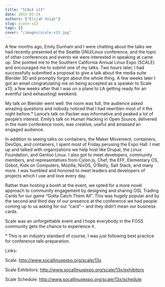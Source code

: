 ```yaml
---
title: "SCALE x13"
date: 2015-03-24
authors: ["Elijah Voigt"]
slug: scale-x13
tags: []
cover: "/images/scale-x13.jpg"
---
```


A few months ago, Emily Dunham and I were chatting about the talks we had recently presented at the Seattle GNU/Linux
conference, and the topic of other conferences and events we were interested in speaking at came up. She pointed me to
the Southern California Annual Linux Expo (SCALE) and encouraged me to submit one of my talks. Two hours later, I had
successfully submitted a proposal to give a talk about the media suite Blender 3D and promptly forgot about the whole
thing. A few weeks later I got an email congratulating me on being accepted as a speaker to Scale x13; a few weeks after
that I was on a plane to LA getting ready for an eventful (and exhausting) weekend.

My talk on Blender went well: the room was full, the audience asked amazing questions and nobody noticed that I had
rewritten most of it the night before.\* Lance’s talk on Packer was informative and peaked a lot of people’s interest.
Emily’s talk on Human Hacking in Open Source, delivered in the main conference room, was creative, useful and amassed an
engaged audience.

In addition to seeing talks on containers, the Maker Movement, containers, DevOps, and containers, I spent most of
Friday perusing the Expo Hall. I met up and talked with organizations we help host like Drupal, the Linux Foundation,
and Gentoo Linux. I also got to meet developers, community members, and representatives from Cylon.js, Chef, the EFF,
Elementary OS, Gobot, Kids on Computers, Mozilla, NixOS, O’Reilly, Salt Stack, and many more. I was humbled and honored
to meet leaders and developers of projects which I use and love every day.

Rather than hosting a booth at the event, we opted for a more novel approach to community engagement by designing and
sharing OSL Trading Cards for our game “Gotta Catch Them All”. This was hugely popular and by the second and third day
of our presence at the conference we had people coming up to us asking for our “card”-- and they didn’t mean our
business cards.

Scale was an unforgettable event and I hope everybody in the FOSS community gets the chance to experience it.

\* This is an industry standard of course, I was just following best practice for conference talk-preparation.

Links:

Scale: <http://www.socallinuxexpo.org/scale/13x>

Scale Exhibitors: <http://www.socallinuxexpo.org/scale/13x/exhibitors>

Scale Schedule: <http://www.socallinuxexpo.org/scale/13x/schedule>
